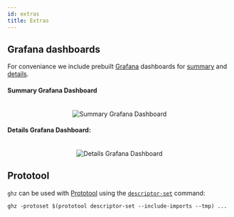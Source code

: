 ```yaml
---
id: extras
title: Extras
---
```


## Grafana dashboards

For conveniance we include prebuilt [Grafana](http://grafana.com/) dashboards for [summary](/extras/influx-summary-grafana-dashboard.json) and [details](/extras/influx-details-grafana-dashboard.json).

#### Summary Grafana Dashboard

<div align="center">
	<br>
	<img src="/img/influx-summary-grafana-dashboard.png" alt="Summary Grafana Dashboard">
	<br>
</div>

#### Details Grafana Dashboard:

<div align="center">
	<br>
	<img src="/img/influx-details-grafana-dashboard.png" alt="Details Grafana Dashboard">
	<br>
</div>

## Prototool

`ghz` can be used with [Prototool](https://github.com/uber/prototool) using the [`descriptor-set`](https://github.com/uber/prototool/tree/dev/docs#prototool-descriptor-set) command:

```
ghz -protoset $(prototool descriptor-set --include-imports --tmp) ...
```
